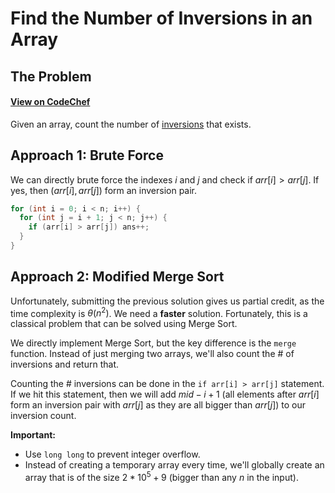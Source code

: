 # Find the Number of Inversions in an Array

## The Problem

#### [View on CodeChef](https://www.codechef.com/UASS001/problems/CINV)

Given an array, count the number of [inversions](https://github.com/aaronhma/algorithms-notes/tree/master/techniques/sorting#inversions) that exists.

## Approach 1: Brute Force

We can directly brute force the indexes $i$ and $j$ and check if $arr[i] > arr[j]$. If yes, then $(arr[i], arr[j])$ form an inversion pair.

```cpp
for (int i = 0; i < n; i++) {
  for (int j = i + 1; j < n; j++) {
    if (arr[i] > arr[j]) ans++;
  }
}
```

## Approach 2: Modified Merge Sort

Unfortunately, submitting the previous solution gives us partial credit, as the time  complexity is $\theta(n^2)$. We need a **faster** solution. Fortunately, this is a classical problem that can be solved using Merge Sort.

We directly implement Merge Sort, but the key difference is the `merge` function. Instead of just merging two arrays, we'll also count the # of inversions and return that.

Counting the # inversions can be done in the `if arr[i] > arr[j]` statement. If we hit this statement, then we will add $mid - i + 1$ (all elements after $arr[i]$ form an inversion pair with $arr[j]$ as they are all bigger than $arr[j]$) to our inversion count.

**Important:**

* Use `long long` to prevent integer overflow.
* Instead of creating a temporary array every time, we'll globally create an array that is of the size $2 * 10^5 + 9$ (bigger than any $n$ in the input).
